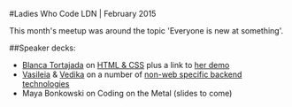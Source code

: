 #Ladies Who Code LDN | February 2015

This month's meetup was around the topic 'Everyone is new at something'.

##Speaker decks:
+ [Blanca Tortajada](https://twitter.com/blanca_tp) on [HTML & CSS](https://github.com/BlancaTortajada/lwc-slides) plus a link to [her demo](https://github.com/BlancaTortajada/lwc-demo)
+ [Vasileia](https://twitter.com/supervasi) & [Vedika](https://twitter.com/vedikad) on a number of [non-web specific backend technologies](/LWC-backend-technologies.pdf)
+ Maya Bonkowski on Coding on the Metal (slides to come)
